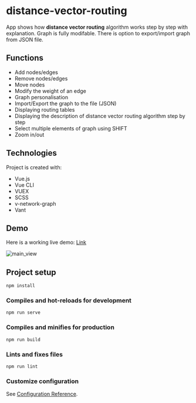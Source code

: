 # distance-vector-routing
App shows how **distance vector routing** algorithm works step by step with explanation. Graph is fully modifable. There is option to export/import graph from JSON file.

## Functions

* Add nodes/edges
* Remove nodes/edges
* Move nodes
* Modify the weight of an edge
* Graph personalisation
* Import/Export the graph to the file (JSON)
* Displaying routing tables
* Displaying the description of distance vector routing algorithm step by step
* Select multiple elements of graph using SHIFT
* Zoom in/out

## Technologies
 Project is created with:
* Vue.js 
* Vue CLI 
* VUEX
* SCSS
* v-network-graph
* Vant

## Demo
Here is a working live demo: [Link](https://mateooosh.github.io/distance-vector-routing)

![main_view](https://github.com/mateooosh/distance-vector-routing/assets/57798535/3d36f7ab-fbce-417d-8fd1-d4b8b2461a1c)

## Project setup
```
npm install
```

### Compiles and hot-reloads for development
```
npm run serve
```

### Compiles and minifies for production
```
npm run build
```

### Lints and fixes files
```
npm run lint
```

### Customize configuration
See [Configuration Reference](https://cli.vuejs.org/config/).
